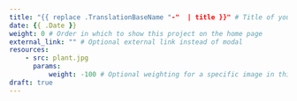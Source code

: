 ```yaml
---
title: "{{ replace .TranslationBaseName "-"  | title }}" # Title of your project
date: {{ .Date }}
weight: 0 # Order in which to show this project on the home page
external_link: "" # Optional external link instead of modal
resources:
    - src: plant.jpg
      params:
          weight: -100 # Optional weighting for a specific image in this project folder
draft: true
---
```

